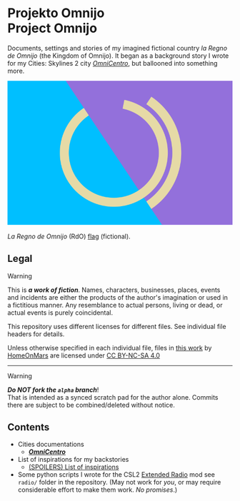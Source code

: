 <!-- -*- coding: utf-8 -*- -->

Projekto Omnijo  <br>  Project Omnijo
===============================================================================

Documents, settings and stories of my imagined fictional country *la Regno de Omnijo* (the Kingdom of Omnijo).
It began as a background story I wrote for my Cities: Skylines 2 city
[*OmniCentro*](https://mods.paradoxplaza.com/mods/97163/Any),
but ballooned into something more.

![RdO emblem](fig/RdOFlago.svg)

*La Regno de Omnijo* (RdO) [flag](OmniCentro/Emblemoj.md) (fictional).

Legal
-------------------------------------------------------------------------------

> [!WARNING]
> This is ***a work of fiction***.
> Names, characters, businesses, places, events and incidents
> are either the products of the author's imagination or used in a fictitious manner.
> Any resemblance to actual persons, living or dead, or actual events is purely coincidental.

This repository uses different licenses for different files.
See individual file headers for details.
<p xmlns:cc="http://creativecommons.org/ns#" xmlns:dct="http://purl.org/dc/terms/">Unless otherwise specified in each individual file, files in <a property="dct:title" rel="cc:attributionURL" href="https://github.com/HomeOnMars/projektoOmnijo">this work</a> by <a rel="cc:attributionURL dct:creator" property="cc:attributionName" href="https://github.com/HomeOnMars">HomeOnMars</a> are licensed under <a href="https://creativecommons.org/licenses/by-nc-sa/4.0/?ref=chooser-v1" target="_blank" rel="license noopener noreferrer" style="display:inline-block;">CC BY-NC-SA 4.0<img style="height:22px!important;margin-left:3px;vertical-align:text-bottom;" src="https://mirrors.creativecommons.org/presskit/icons/cc.svg?ref=chooser-v1" alt=""><img style="height:22px!important;margin-left:3px;vertical-align:text-bottom;" src="https://mirrors.creativecommons.org/presskit/icons/by.svg?ref=chooser-v1" alt=""><img style="height:22px!important;margin-left:3px;vertical-align:text-bottom;" src="https://mirrors.creativecommons.org/presskit/icons/nc.svg?ref=chooser-v1" alt=""><img style="height:22px!important;margin-left:3px;vertical-align:text-bottom;" src="https://mirrors.creativecommons.org/presskit/icons/sa.svg?ref=chooser-v1" alt=""></a></p>

-------------------------------------------------------------------------------

> [!WARNING]
> ***Do NOT fork the `alpha` branch***!  
> That is intended as a synced scratch pad for the author alone.
> Commits there are subject to be combined/deleted without notice.

Contents
-------------------------------------------------------------------------------

- Cities documentations
  - [***OmniCentro***](OmniCentro.md)
- List of inspirations for my backstories
  - [(SPOILERS) List of inspirations](intrigmalkasxo/Inspirajxo.md)
- Some python scripts I wrote for the CSL2
  [Extended Radio](https://mods.paradoxplaza.com/mods/75862/Windows) mod
  see `radio/` folder in the repository.
  (May not work for *you*,
  or may require considerable effort to make them work.
  *No promises*.)
